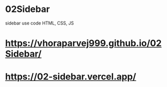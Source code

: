 # 02Sidebar
sidebar use code HTML, CSS, JS 
# https://vhoraparvej999.github.io/02Sidebar/
# https://02-sidebar.vercel.app/
